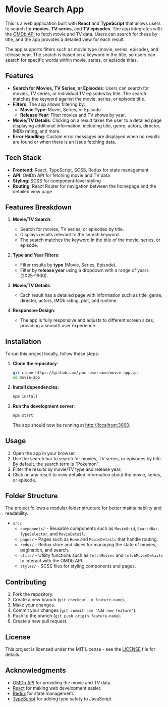 
# Movie Search App

This is a web application built with **React** and **TypeScript** that allows users to search for **movies**, **TV series**, and **TV episodes**. The app integrates with the [OMDb API](http://www.omdbapi.com/) to fetch movie and TV data. Users can search for these by title, and the app provides a detailed view for each result. 

The app supports filters such as movie type (movie, series, episode), and release year. The search is based on a keyword in the title, so users can search for specific words within movie, series, or episode titles.

## Features

- **Search for Movies, TV Series, or Episodes**: Users can search for movies, TV series, or individual TV episodes by title. The search matches the keyword against the movie, series, or episode title.
- **Filters**: The app allows filtering by:
  - **Movie Type**: Movie, Series, or Episode
  - **Release Year**: Filter movies and TV shows by year.
- **Movie/TV Details**: Clicking on a result takes the user to a detailed page displaying additional information, including title, genre, actors, director, IMDb rating, and more.
- **Error Handling**: Custom error messages are displayed when no results are found or when there is an issue fetching data.

## Tech Stack

- **Frontend**: React, TypeScript, SCSS, Redux for state management
- **API**: OMDb API for fetching movie and TV data
- **Styling**: SCSS for component-level styling
- **Routing**: React Router for navigation between the homepage and the detailed view page

## Features Breakdown

1. **Movie/TV Search**:
    - Search for movies, TV series, or episodes by title.
    - Displays results relevant to the search keyword.
    - The search matches the keyword in the title of the movie, series, or episode.

2. **Type and Year Filters**:
    - Filter results by **type** (Movie, Series, Episode).
    - Filter by **release year** using a dropdown with a range of years (2025–1900).

3. **Movie/TV Details**:
    - Each result has a detailed page with information such as title, genre, director, actors, IMDb rating, plot, and runtime.

4. **Responsive Design**:
    - The app is fully responsive and adjusts to different screen sizes, providing a smooth user experience.

## Installation

To run this project locally, follow these steps:

1. **Clone the repository**:
   ```bash
   git clone https://github.com/your-username/movie-app.git
   cd movie-app
   ```

2. **Install dependencies**:
   ```bash
   npm install
   ```

3. **Run the development server**:
   ```bash
   npm start
   ```

   The app should now be running at [http://localhost:3000](http://localhost:3000).

## Usage

1. Open the app in your browser.
2. Use the search bar to search for movies, TV series, or episodes by title. By default, the search term is "Pokemon".
3. Filter the results by movie/TV type and release year.
4. Click on any result to view detailed information about the movie, series, or episode.

## Folder Structure

The project follows a modular folder structure for better maintainability and readability.

- `src/`
  - `components/` - Reusable components such as `MovieGrid`, `SearchBar`, `TypeSelector`, and `MovieDetail`.
  - `pages/` - Pages such as `Home` and `MovieDetails` that handle routing.
  - `redux/` - Redux store and slices for managing the state of movies, pagination, and search.
  - `utils/` - Utility functions such as `fetchMovies` and `fetchMovieDetails` to interact with the OMDb API.
  - `styles/` - SCSS files for styling components and pages.

## Contributing

1. Fork the repository.
2. Create a new branch (`git checkout -b feature-name`).
3. Make your changes.
4. Commit your changes (`git commit -am 'Add new feature'`).
5. Push to the branch (`git push origin feature-name`).
6. Create a new pull request.

## License

This project is licensed under the MIT License - see the [LICENSE](LICENSE) file for details.

## Acknowledgments

- [OMDb API](http://www.omdbapi.com/) for providing the movie and TV data.
- [React](https://reactjs.org/) for making web development easier.
- [Redux](https://redux.js.org/) for state management.
- [TypeScript](https://www.typescriptlang.org/) for adding type safety to JavaScript.
